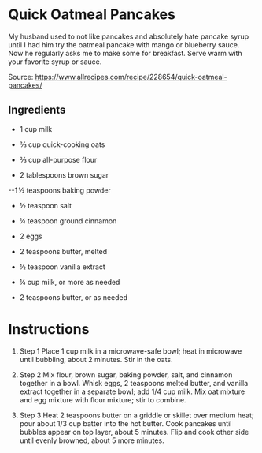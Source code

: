 # Quick Oatmeal Pancakes

My husband used to not like pancakes and absolutely hate pancake syrup until I had him try the oatmeal pancake with mango or blueberry sauce. Now he regularly asks me to make some for breakfast. Serve warm with your favorite syrup or sauce.

Source: https://www.allrecipes.com/recipe/228654/quick-oatmeal-pancakes/

## Ingredients

- 1 cup milk

- ⅔ cup quick-cooking oats

- ⅔ cup all-purpose flour

- 2 tablespoons brown sugar

--1 ½ teaspoons baking powder

- ½ teaspoon salt

- ¼ teaspoon ground cinnamon

- 2 eggs

- 2 teaspoons butter, melted

- ½ teaspoon vanilla extract

- ¼ cup milk, or more as needed

- 2 teaspoons butter, or as needed

# Instructions

1. Step 1
Place 1 cup milk in a microwave-safe bowl; heat in microwave until bubbling, about 2 minutes. Stir in the oats.

2. Step 2
Mix flour, brown sugar, baking powder, salt, and cinnamon together in a bowl. Whisk eggs, 2 teaspoons melted butter, and vanilla extract together in a separate bowl; add 1/4 cup milk. Mix oat mixture and egg mixture with flour mixture; stir to combine.

3. Step 3
Heat 2 teaspoons butter on a griddle or skillet over medium heat; pour about 1/3 cup batter into the hot butter. Cook pancakes until bubbles appear on top layer, about 5 minutes. Flip and cook other side until evenly browned, about 5 more minutes.